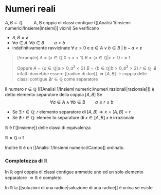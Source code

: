 # Numeri reali
$A,B \subset \mathbb Q \quad \quad$ A, B coppia di classi contigue  ([[Analisi 1/Insiemi numerici/Insieme|insiemi]] vicini)
Se verificano
- $A, B \neq \emptyset$
- $\forall a \in A, \forall b \in B\quad\quad a < b$
- indefinitivamente ravvicinate $\forall\ \varepsilon > 0$ e $a\in A \lor b \in B\ |\ b - a < \varepsilon$

>[!example]
>$A = \{x \in \mathbb Q | 0 < x < 1\}$
>$B = \{x \in \mathbb Q | x > 1\}$ 
>$r = 1$
>
>Oppure
>$A = \{a \in \mathbb Q | a > 0, a^2 < 2\}$
>$B = \{b \in \mathbb Q | b > 0, b^2 > 2\}$
>$r \in \mathbb Q\ \ \nexists$ infatti dovrebbe essere [[radice di due]]
>$\Rightarrow [A,B]$ -> coppia delle classi contigue $\nexists r \in \mathbb Q$ come separatore



Il numero $r \in \mathbb Q$ ([[Analisi 1/Insiemi numerici/numeri razionali|razionale]]) è detto elemento separatore della coppia $[A,B]$
Se $$\forall a \in A \land \forall b \in B\quad\quad a\leq r\leq b$$

- Se $\exists\ r \in \mathbb Q$: $r$ elemento separatore di $[A, B] \Rightarrow x = [A,B] = r$
- Se $\nexists\ r \in \mathbb Q$: elemen to separatore di $x \in[A,B]\ x$ è irrazionale  

$\mathbb R$ è l'[[insieme]] delle classi di equivalenza

$\mathbb R = \mathbb Q \cup \mathbb I$

Inoltre $\mathbb R$ è un [[Analisi 1/Insiemi numerici/Campo]] ordinato.

### Completezza di $\mathbb R$
In $\mathbb R$ ogni coppia di classi contigue ammette uno ed un solo elemento separatore $\Rightarrow \mathbb R$ è completo


In $\mathbb R$ la [[soluzioni di una radice|soluzione di una radice]] è unica se esiste

